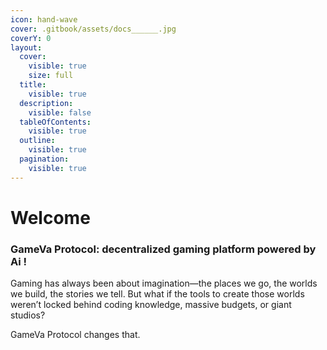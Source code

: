 ```yaml
---
icon: hand-wave
cover: .gitbook/assets/docs______.jpg
coverY: 0
layout:
  cover:
    visible: true
    size: full
  title:
    visible: true
  description:
    visible: false
  tableOfContents:
    visible: true
  outline:
    visible: true
  pagination:
    visible: true
---
```


# Welcome

### **GameVa Protocol:** decentralized gaming platform powered by Ai **!**

Gaming has always been about imagination—the places we go, the worlds we build, the stories we tell. But what if the tools to create those worlds weren’t locked behind coding knowledge, massive budgets, or giant studios?

GameVa Protocol changes that.
